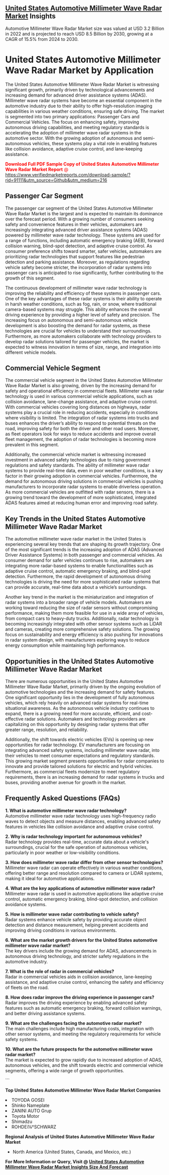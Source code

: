 <h2><a href="https://www.verifiedmarketreports.com/download-sample/?rid=91111&amp;utm_source=Github&amp;utm_medium=216" target="_blank">United States Automotive Millimeter Wave Radar Market</a> Insights</h2><p>Automotive Millimeter Wave Radar Market size was valued at USD 3.2 Billion in 2022 and is projected to reach USD 8.5 Billion by 2030, growing at a CAGR of 15.5% from 2024 to 2030.</p><p><h1>United States Automotive Millimeter Wave Radar Market by Application</h1><p>The United States Automotive Millimeter Wave Radar Market is witnessing significant growth, primarily driven by technological advancements and increasing demand for advanced driver assistance systems (ADAS). Millimeter wave radar systems have become an essential component in the automotive industry due to their ability to offer high-resolution imaging capabilities in various weather conditions, ensuring safe driving. The market is segmented into two primary applications: Passenger Cars and Commercial Vehicles. The focus on enhancing safety, improving autonomous driving capabilities, and meeting regulatory standards is accelerating the adoption of millimeter wave radar systems in the automotive sector. With the growing adoption of autonomous and semi-autonomous vehicles, these systems play a vital role in enabling features like collision avoidance, adaptive cruise control, and lane-keeping assistance.<p><span class=""><span style="color: #ff0000;"><strong>Download Full PDF Sample Copy of United States Automotive Millimeter Wave Radar Market Report</strong> @ </span><a href="https://www.verifiedmarketreports.com/download-sample/?rid=91111&amp;utm_source=Github&amp;utm_medium=216" target="_blank">https://www.verifiedmarketreports.com/download-sample/?rid=91111&amp;utm_source=Github&amp;utm_medium=216</a></span></p></p><h2>Passenger Car Segment</h2><p>The passenger car segment of the United States Automotive Millimeter Wave Radar Market is the largest and is expected to maintain its dominance over the forecast period. With a growing number of consumers seeking safety and convenience features in their vehicles, automakers are increasingly integrating advanced driver assistance systems (ADAS) powered by millimeter wave radar technology. These systems are used for a range of functions, including automatic emergency braking (AEB), forward collision warning, blind-spot detection, and adaptive cruise control. As consumer preference shifts toward smarter, safer vehicles, automakers are prioritizing radar technologies that support features like pedestrian detection and parking assistance. Moreover, as regulations regarding vehicle safety become stricter, the incorporation of radar systems into passenger cars is anticipated to rise significantly, further contributing to the growth of this segment.<p>The continuous development of millimeter wave radar technology is improving the reliability and efficiency of these systems in passenger cars. One of the key advantages of these radar systems is their ability to operate in harsh weather conditions, such as fog, rain, or snow, where traditional camera-based systems may struggle. This ability enhances the overall driving experience by providing a higher level of safety and precision. The increasing focus on autonomous and semi-autonomous vehicle development is also boosting the demand for radar systems, as these technologies are crucial for vehicles to understand their surroundings. Furthermore, as more automakers collaborate with technology providers to develop radar solutions tailored for passenger vehicles, the market is expected to witness innovation in terms of size, range, and integration into different vehicle models.</p><h2>Commercial Vehicle Segment</h2><p>The commercial vehicle segment in the United States Automotive Millimeter Wave Radar Market is also growing, driven by the increasing demand for safety and operational efficiency in commercial fleets. Millimeter wave radar technology is used in various commercial vehicle applications, such as collision avoidance, lane-change assistance, and adaptive cruise control. With commercial vehicles covering long distances on highways, radar systems play a crucial role in reducing accidents, especially in conditions where visibility is limited. The integration of radar systems into trucks and buses enhances the driver’s ability to respond to potential threats on the road, improving safety for both the driver and other road users. Moreover, as fleet operators look for ways to reduce accidents and improve overall fleet management, the adoption of radar technologies is becoming more prevalent in this segment.<p>Additionally, the commercial vehicle market is witnessing increased investment in advanced safety technologies due to rising government regulations and safety standards. The ability of millimeter wave radar systems to provide real-time data, even in poor weather conditions, is a key factor in their growing adoption in commercial vehicles. Furthermore, the demand for autonomous driving solutions in commercial vehicles is pushing manufacturers to incorporate radar systems to enable driverless operation. As more commercial vehicles are outfitted with radar sensors, there is a growing trend toward the development of more sophisticated, integrated ADAS features aimed at reducing human error and improving road safety.</p><h2>Key Trends in the United States Automotive Millimeter Wave Radar Market</h2><p>The automotive millimeter wave radar market in the United States is experiencing several key trends that are shaping its growth trajectory. One of the most significant trends is the increasing adoption of ADAS (Advanced Driver Assistance Systems) in both passenger and commercial vehicles. As consumer demand for safer vehicles continues to rise, automakers are integrating more radar-based systems to enable functionalities such as adaptive cruise control, automatic emergency braking, and blind-spot detection. Furthermore, the rapid development of autonomous driving technologies is driving the need for more sophisticated radar systems that can provide accurate, real-time data about a vehicle’s surroundings.</p><p>Another key trend in the market is the miniaturization and integration of radar systems into a broader range of vehicle models. Automakers are working toward reducing the size of radar sensors without compromising performance, making them more feasible for use in a wide array of vehicles, from compact cars to heavy-duty trucks. Additionally, radar technology is becoming increasingly integrated with other sensor systems such as LiDAR and cameras, creating more comprehensive safety solutions. The growing focus on sustainability and energy efficiency is also pushing for innovations in radar system design, with manufacturers exploring ways to reduce energy consumption while maintaining high performance.</p><h2>Opportunities in the United States Automotive Millimeter Wave Radar Market</h2><p>There are numerous opportunities in the United States Automotive Millimeter Wave Radar Market, primarily driven by the ongoing evolution of automotive technologies and the increasing demand for safety features. One significant opportunity lies in the development of fully autonomous vehicles, which rely heavily on advanced radar systems for real-time situational awareness. As the autonomous vehicle industry continues to expand, there is a growing need for more accurate, efficient, and cost-effective radar solutions. Automakers and technology providers are capitalizing on this opportunity by designing radar systems that offer greater range, resolution, and reliability.</p><p>Additionally, the shift towards electric vehicles (EVs) is opening up new opportunities for radar technology. EV manufacturers are focusing on integrating advanced safety systems, including millimeter wave radar, into their vehicles to meet consumer expectations and regulatory standards. This growing market segment presents opportunities for radar companies to innovate and provide tailored solutions for electric and hybrid vehicles. Furthermore, as commercial fleets modernize to meet regulatory requirements, there is an increasing demand for radar systems in trucks and buses, providing another avenue for growth in the market.</p><h2>Frequently Asked Questions (FAQs)</h2><p><strong>1. What is automotive millimeter wave radar technology?</strong><br>Automotive millimeter wave radar technology uses high-frequency radio waves to detect objects and measure distances, enabling advanced safety features in vehicles like collision avoidance and adaptive cruise control.</p><p><strong>2. Why is radar technology important for autonomous vehicles?</strong><br>Radar technology provides real-time, accurate data about a vehicle's surroundings, crucial for the safe operation of autonomous vehicles, particularly in poor weather or low-visibility conditions.</p><p><strong>3. How does millimeter wave radar differ from other sensor technologies?</strong><br>Millimeter wave radar can operate effectively in various weather conditions, offering better range and resolution compared to camera or LiDAR systems, making it ideal for automotive applications.</p><p><strong>4. What are the key applications of automotive millimeter wave radar?</strong><br>Millimeter wave radar is used in automotive applications like adaptive cruise control, automatic emergency braking, blind-spot detection, and collision avoidance systems.</p><p><strong>5. How is millimeter wave radar contributing to vehicle safety?</strong><br>Radar systems enhance vehicle safety by providing accurate object detection and distance measurement, helping prevent accidents and improving driving conditions in various environments.</p><p><strong>6. What are the market growth drivers for the United States automotive millimeter wave radar market?</strong><br>The key drivers include the growing demand for ADAS, advancements in autonomous driving technology, and stricter safety regulations in the automotive industry.</p><p><strong>7. What is the role of radar in commercial vehicles?</strong><br>Radar in commercial vehicles aids in collision avoidance, lane-keeping assistance, and adaptive cruise control, enhancing the safety and efficiency of fleets on the road.</p><p><strong>8. How does radar improve the driving experience in passenger cars?</strong><br>Radar improves the driving experience by enabling advanced safety features such as automatic emergency braking, forward collision warnings, and better driving assistance systems.</p><p><strong>9. What are the challenges facing the automotive radar market?</strong><br>The main challenges include high manufacturing costs, integration with other sensor systems, and meeting the regulatory requirements for vehicle safety systems.</p><p><strong>10. What are the future prospects for the automotive millimeter wave radar market?</strong><br>The market is expected to grow rapidly due to increased adoption of ADAS, autonomous vehicles, and the shift towards electric and commercial vehicle segments, offering a wide range of growth opportunities.</p>```</p><p><strong>Top United States Automotive Millimeter Wave Radar Market Companies</strong></p><div data-test-id=""><p><li>TOYODA GOSEI</li><li> Shinko Nameplate</li><li> ZANINI AUTO Grup</li><li> Toyota Motor</li><li> Shimadzu</li><li> ROHDEï¼†SCHWARZ</li></p><div><strong>Regional Analysis of&nbsp;United States Automotive Millimeter Wave Radar Market</strong></div><ul><li dir="ltr"><p dir="ltr">North America&nbsp;(United States, Canada, and Mexico, etc.)</p></li></ul><p><strong>For More Information or Query, Visit @&nbsp;</strong><strong><a href="https://www.verifiedmarketreports.com/product/global-automotive-millimeter-wave-radar-market-growth-2019-2024/?utm_source=Github&amp;utm_medium=216" target="_blank">United States Automotive Millimeter Wave Radar Market Insights Size And Forecast</a></strong></p></div>
